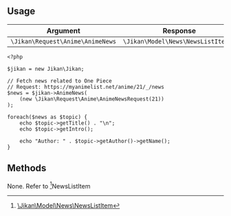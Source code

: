 ## Usage

| Argument | Response |
| -------- | -------- |
| `\Jikan\Request\Anime\AnimeNews` | `\Jikan\Model\News\NewsListItem[]` |

```
<?php

$jikan = new Jikan\Jikan;

// Fetch news related to One Piece
// Request: https://myanimelist.net/anime/21/_/news
$news = $jikan->AnimeNews(
    (new \Jikan\Request\Anime\AnimeNewsRequest(21))
);

foreach($news as $topic) {
    echo $topic->getTitle() . "\n";
    echo $topic->getIntro();

    echo "Author: " . $topic->getAuthor()->getName();
}

```

## Methods
None. Refer to [^1]NewsListItem


[^1]: [\Jikan\Model\News\NewsListItem](/objects/model/news/news-list-item)